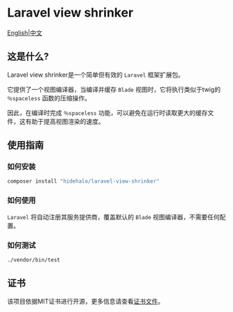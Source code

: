 # Laravel view shrinker

[English](README.md)|[中文](README-zh.md)

## 这是什么?

Laravel view shrinker是一个简单但有效的 `Laravel` 框架扩展包。

它提供了一个视图编译器，当编译并缓存 `Blade` 视图时，它将执行类似于twig的 `％spaceless` 函数的压缩操作。

因此，在编译时完成 `％spaceless` 功能，可以避免在运行时读取更大的缓存文件，这有助于提高视图渲染的速度。

## 使用指南

### 如何安装

```bash
composer install "hidehalo/laravel-view-shrinker"
```

### 如何使用

`Laravel` 将自动注册其服务提供商，覆盖默认的 `Blade` 视图编译器，不需要任何配置。

### 如何测试

```bash
./vendor/bin/test
```

## 证书

该项目依据MIT证书进行开源，更多信息请查看[证书文件](LICENSE.md)。
